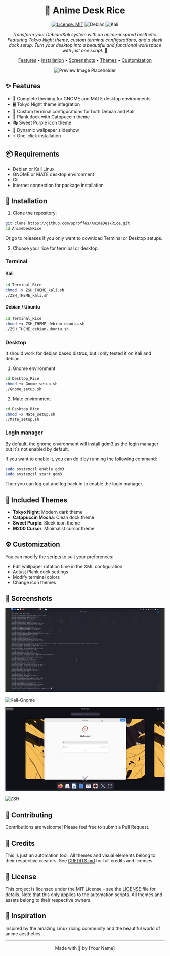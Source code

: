 <div align="center">

# 🌸 Anime Desk Rice

[![License: MIT](https://img.shields.io/badge/License-MIT-yellow.svg)](https://opensource.org/licenses/MIT)
![Debian](https://img.shields.io/badge/Debian-D70A53?style=flat&logo=debian&logoColor=white)
![Kali](https://img.shields.io/badge/Kali-268BEE?style=flat&logo=kalilinux&logoColor=white)

*Transform your Debian/Kali system with an anime-inspired aesthetic. Featuring Tokyo Night theme, custom terminal configurations, and a sleek dock setup. Turn your desktop into a beautiful and functional workspace with just one script.* 🎋

[Features](#features) • [Installation](#installation) • [Screenshots](#screenshots) • [Themes](#included-themes) • [Customization](#customization)

![Preview Image Placeholder](preview.png)

</div>

## ✨ Features

- 🎨 Complete theming for GNOME and MATE desktop environments
- 🖥️ Tokyo Night theme integration
- 🔧 Custom terminal configurations for both Debian and Kali
- 🚀 Plank dock with Catppuccin theme
- 🎭 Sweet Purple icon theme
- 🌅 Dynamic wallpaper slideshow
- ⚡ One-click installation

## 📦 Requirements

- Debian or Kali Linux
- GNOME or MATE desktop environment
- Git
- Internet connection for package installation

## 🚀 Installation

1. Clone the repository:
```bash
git clone https://github.com/sproffes/AnimeDeskRice.git
cd AnimeDeskRice
```
Or go to releases if you only want to download Terminal or Desktop setups.

2. Choose your rice for terminal or desktop:

### Terminal

#### Kali
```bash
cd Terminal_Rice
chmod +x ZSH_THEME_kali.sh
./ZSH_THEME_kali.sh
```
#### Debian / Ubuntu
```bash
cd Terminal_Rice
chmod +x ZSH_THEME_debian-ubuntu.sh
./ZSH_THEME_debian-ubuntu.sh
```
### Desktop

It should work for debian based distros, but I only tested it on Kali and debian.

1. Gnome environment
```bash
cd Desktop_Rice
chmod +x Gnome_setup.sh
./Gnome_setup.sh
```
2. Mate environment
```bash
cd Desktop_Rice
chmod +x Mate_setup.sh
./Mate_setup.sh
```
### Login manager

By default, the gnome environment will install gdm3 as the login manager but it`s not enabled by default.

If you want to enable it, you can do it by running the following command:
```bash
sudo systemctl enable gdm3
sudo systemctl start gdm3
```
Then you can log out and log back in to enable the login manager.

## 🎨 Included Themes

- **Tokyo Night**: Modern dark theme
- **Catppuccin Mocha**: Clean dock theme
- **Sweet Purple**: Sleek icon theme
- **M200 Cursor**: Minimalist cursor theme

## ⚙️ Customization

You can modify the scripts to suit your preferences:
- Edit wallpaper rotation time in the XML configuration
- Adjust Plank dock settings
- Modify terminal colors
- Change icon themes

## 📸 Screenshots

![Kali-Mate](/assets/kalimate.gif)

![Kali-Gnome](/assets/kalignome.gif)

![Debian-Gnome](/assets/debiangnome.gif)

![ZSH](/assets/zshinstall.gif)
## 🤝 Contributing

Contributions are welcome! Please feel free to submit a Pull Request.

## 🙏 Credits

This is just an automation tool. All themes and visual elements belong to their respective creators. See [CREDITS.md](CREDITS.md) for full credits and licenses.

## 📝 License

This project is licensed under the MIT License - see the [LICENSE](LICENSE) file for details. 
Note that this only applies to the automation scripts. All themes and assets belong to their respective owners.

## 💭 Inspiration

Inspired by the amazing Linux ricing community and the beautiful world of anime aesthetics.

---

<div align="center">
Made with 💜 by [Your Name]
</div>
